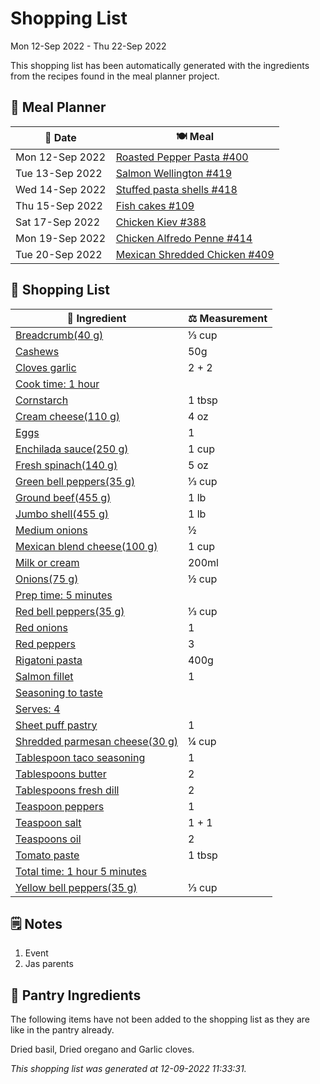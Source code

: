# Shopping List

Mon 12-Sep 2022 - Thu 22-Sep 2022

This shopping list has been automatically generated with the ingredients from the recipes found in the meal planner project.

## 📅 Meal Planner

|📅 Date| 🍽️ Meal|
|----|----|
|Mon 12-Sep 2022|[Roasted Pepper Pasta #400](https://github.com/jcallaghan/The-Cookbook/issues/400)|
|Tue 13-Sep 2022|[Salmon Wellington #419](https://github.com/jcallaghan/The-Cookbook/issues/419)|
|Wed 14-Sep 2022|[Stuffed pasta shells #418](https://github.com/jcallaghan/The-Cookbook/issues/418)|
|Thu 15-Sep 2022|[Fish cakes #109](https://github.com/jcallaghan/The-Cookbook/issues/109)|
|Sat 17-Sep 2022|[Chicken Kiev #388](https://github.com/jcallaghan/The-Cookbook/issues/388)|
|Mon 19-Sep 2022|[Chicken Alfredo Penne #414](https://github.com/jcallaghan/The-Cookbook/issues/414)|
|Tue 20-Sep 2022|[Mexican Shredded Chicken #409](https://github.com/jcallaghan/The-Cookbook/issues/409)|

## 🛒 Shopping List

| 🍌 Ingredient| ⚖️ Measurement|
|----------|-----------|
|[Breadcrumb(40 g)](https://www.sainsburys.co.uk/gol-ui/SearchResults/Breadcrumb(40%20g))|⅓ cup|
|[Cashews](https://www.sainsburys.co.uk/gol-ui/SearchResults/Cashews)|50g|
|[Cloves garlic](https://www.sainsburys.co.uk/gol-ui/SearchResults/Cloves%20garlic)|2 + 2|
|[Cook time: 1 hour](https://www.sainsburys.co.uk/gol-ui/SearchResults/Cook%20time:%201%20hour)||
|[Cornstarch](https://www.sainsburys.co.uk/gol-ui/SearchResults/Cornstarch)|1 tbsp|
|[Cream cheese(110 g)](https://www.sainsburys.co.uk/gol-ui/SearchResults/Cream%20cheese(110%20g))|4 oz|
|[Eggs](https://www.sainsburys.co.uk/gol-ui/SearchResults/Eggs)|1|
|[Enchilada sauce(250 g)](https://www.sainsburys.co.uk/gol-ui/SearchResults/Enchilada%20sauce(250%20g))|1 cup|
|[Fresh spinach(140 g)](https://www.sainsburys.co.uk/gol-ui/SearchResults/Fresh%20spinach(140%20g))|5 oz|
|[Green bell peppers(35 g)](https://www.sainsburys.co.uk/gol-ui/SearchResults/Green%20bell%20peppers(35%20g))|⅓ cup|
|[Ground beef(455 g)](https://www.sainsburys.co.uk/gol-ui/SearchResults/Ground%20beef(455%20g))|1 lb|
|[Jumbo shell(455 g)](https://www.sainsburys.co.uk/gol-ui/SearchResults/Jumbo%20shell(455%20g))|1 lb|
|[Medium onions](https://www.sainsburys.co.uk/gol-ui/SearchResults/Medium%20onions)|½|
|[Mexican blend cheese(100 g)](https://www.sainsburys.co.uk/gol-ui/SearchResults/Mexican%20blend%20cheese(100%20g))|1 cup|
|[Milk or cream](https://www.sainsburys.co.uk/gol-ui/SearchResults/Milk%20or%20cream)|200ml|
|[Onions(75 g)](https://www.sainsburys.co.uk/gol-ui/SearchResults/Onions(75%20g))|½ cup|
|[Prep time: 5 minutes](https://www.sainsburys.co.uk/gol-ui/SearchResults/Prep%20time:%205%20minutes)||
|[Red bell peppers(35 g)](https://www.sainsburys.co.uk/gol-ui/SearchResults/Red%20bell%20peppers(35%20g))|⅓ cup|
|[Red onions](https://www.sainsburys.co.uk/gol-ui/SearchResults/Red%20onions)|1|
|[Red peppers](https://www.sainsburys.co.uk/gol-ui/SearchResults/Red%20peppers)|3|
|[Rigatoni pasta](https://www.sainsburys.co.uk/gol-ui/SearchResults/Rigatoni%20pasta)|400g|
|[Salmon fillet](https://www.sainsburys.co.uk/gol-ui/SearchResults/Salmon%20fillet)|1|
|[Seasoning to taste](https://www.sainsburys.co.uk/gol-ui/SearchResults/Seasoning%20to%20taste)||
|[Serves: 4](https://www.sainsburys.co.uk/gol-ui/SearchResults/Serves:%204)||
|[Sheet puff pastry](https://www.sainsburys.co.uk/gol-ui/SearchResults/Sheet%20puff%20pastry)|1|
|[Shredded parmesan cheese(30 g)](https://www.sainsburys.co.uk/gol-ui/SearchResults/Shredded%20parmesan%20cheese(30%20g))|¼ cup|
|[Tablespoon taco seasoning](https://www.sainsburys.co.uk/gol-ui/SearchResults/Tablespoon%20taco%20seasoning)|1|
|[Tablespoons butter](https://www.sainsburys.co.uk/gol-ui/SearchResults/Tablespoons%20butter)|2|
|[Tablespoons fresh dill](https://www.sainsburys.co.uk/gol-ui/SearchResults/Tablespoons%20fresh%20dill)|2|
|[Teaspoon peppers](https://www.sainsburys.co.uk/gol-ui/SearchResults/Teaspoon%20peppers)|1|
|[Teaspoon salt](https://www.sainsburys.co.uk/gol-ui/SearchResults/Teaspoon%20salt)|1 + 1|
|[Teaspoons oil](https://www.sainsburys.co.uk/gol-ui/SearchResults/Teaspoons%20oil)|2|
|[Tomato paste](https://www.sainsburys.co.uk/gol-ui/SearchResults/Tomato%20paste)|1 tbsp|
|[Total time: 1 hour 5 minutes](https://www.sainsburys.co.uk/gol-ui/SearchResults/Total%20time:%201%20hour%205%20minutes)||
|[Yellow bell peppers(35 g)](https://www.sainsburys.co.uk/gol-ui/SearchResults/Yellow%20bell%20peppers(35%20g))|⅓ cup|

## 🗒️ Notes

1. Event
1. Jas parents

## 🏪 Pantry Ingredients

The following items have not been added to the shopping list as they are like in the pantry already.

Dried basil, Dried oregano and Garlic cloves.


_This shopping list was generated at 12-09-2022 11:33:31._